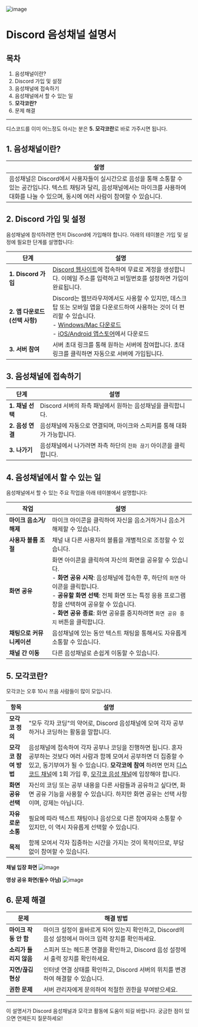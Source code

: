 ![image](https://github.com/user-attachments/assets/7b7a7871-b1ae-4cfc-a0b7-29ead1aadbfe)



# Discord 음성채널 설명서

## 목차
1. 음성채널이란?
2. Discord 가입 및 설정
3. 음성채널에 접속하기
4. 음성채널에서 할 수 있는 일
5. **모각코란?**
6. 문제 해결

---

디스코드를 이미 어느정도 아시는 분은 **5. 모각코란**로 바로 가주시면 됩니다.

## 1. 음성채널이란?

| 설명 |
| --- |
| 음성채널은 Discord에서 사용자들이 실시간으로 음성을 통해 소통할 수 있는 공간입니다. 텍스트 채팅과 달리, 음성채널에서는 마이크를 사용하여 대화를 나눌 수 있으며, 동시에 여러 사람이 참여할 수 있습니다. |

## 2. Discord 가입 및 설정

음성채널에 참석하려면 먼저 Discord에 가입해야 합니다. 아래의 테이블은 가입 및 설정에 필요한 단계를 설명합니다:

| 단계 | 설명 |
| --- | --- |
| **1. Discord 가입** | [Discord 웹사이트](https://discord.com/)에 접속하여 무료로 계정을 생성합니다. 이메일 주소를 입력하고 비밀번호를 설정하면 가입이 완료됩니다. |
| **2. 앱 다운로드 (선택 사항)** | Discord는 웹브라우저에서도 사용할 수 있지만, 데스크탑 또는 모바일 앱을 다운로드하여 사용하는 것이 더 편리할 수 있습니다. <br> - [Windows/Mac 다운로드](https://discord.com/download) <br> - [iOS/Android 앱스토어](https://discord.com/download)에서 다운로드 |
| **3. 서버 참여** | 서버 초대 링크를 통해 원하는 서버에 참여합니다. 초대 링크를 클릭하면 자동으로 서버에 가입됩니다. |

## 3. 음성채널에 접속하기

| 단계 | 설명 |
| --- | --- |
| **1. 채널 선택** | Discord 서버의 좌측 패널에서 원하는 음성채널을 클릭합니다. |
| **2. 음성 연결** | 음성채널에 자동으로 연결되며, 마이크와 스피커를 통해 대화가 가능합니다. |
| **3. 나가기** | 음성채널에서 나가려면 좌측 하단의 `전화 끊기` 아이콘을 클릭합니다. |





## 4. 음성채널에서 할 수 있는 일

음성채널에서 할 수 있는 주요 작업을 아래 테이블에서 설명합니다:

| 작업 | 설명 |
| --- | --- |
| **마이크 음소거/해제** | 마이크 아이콘을 클릭하여 자신을 음소거하거나 음소거 해제할 수 있습니다. |
| **사용자 볼륨 조절** | 채널 내 다른 사용자의 볼륨을 개별적으로 조정할 수 있습니다. |
| **화면 공유** | 화면 아이콘을 클릭하여 자신의 화면을 공유할 수 있습니다. <br> - **화면 공유 시작**: 음성채널에 접속한 후, 하단의 `화면` 아이콘을 클릭합니다. <br> - **공유할 화면 선택**: 전체 화면 또는 특정 응용 프로그램 창을 선택하여 공유할 수 있습니다. <br> - **화면 공유 종료**: 화면 공유를 중지하려면 `화면 공유 중지` 버튼을 클릭합니다. |
| **채팅으로 커뮤니케이션** | 음성채널에 있는 동안 텍스트 채팅을 통해서도 자유롭게 소통할 수 있습니다. |
| **채널 간 이동** | 다른 음성채널로 손쉽게 이동할 수 있습니다. |


## 5. 모각코란?

모각코는 오후 10시 쯔음 사람들이 많이 모입니다.

| 항목 | 설명 |
| --- | --- |
| **모각코 정의** | "모두 각자 코딩"의 약어로, Discord 음성채널에 모여 각자 공부하거나 코딩하는 활동을 말합니다. |
| **모각코 참여 방법** | 음성채널에 접속하여 각자 공부나 코딩을 진행하면 됩니다. 혼자 공부하는 것보다 여러 사람과 함께 모여서 공부하면 더 집중할 수 있고, 동기부여가 될 수 있습니다. **모각코에 참여** 하려면 먼저 [디스코드 채널](https://discord.gg/jUCqgExumm)에 1회 가입 후, [모각코 음성 채널](https://discord.gg/4b4CFhd62C)에 입장해야 합니다. |
| **화면 공유 선택** | 자신의 코딩 또는 공부 내용을 다른 사람들과 공유하고 싶다면, 화면 공유 기능을 사용할 수 있습니다. 하지만 화면 공유는 선택 사항이며, 강제는 아닙니다. |
| **자유로운 소통** | 필요에 따라 텍스트 채팅이나 음성으로 다른 참여자와 소통할 수 있지만, 이 역시 자유롭게 선택할 수 있습니다. |
| **목적** | 함께 모여서 각자 집중하는 시간을 가지는 것이 목적이므로, 부담 없이 참여할 수 있습니다. |

**채널 입장 화면**
![image](https://github.com/user-attachments/assets/ddc430ad-241b-477a-8269-f93eb7f4736e)

**영상 공유 화면(필수 아님)**
![image](https://github.com/user-attachments/assets/60db4dcd-9865-468e-b04f-c4152bb6c1ae)


## 6. 문제 해결

| 문제 | 해결 방법 |
| --- | --- |
| **마이크 작동 안 함** | 마이크 설정이 올바르게 되어 있는지 확인하고, Discord의 음성 설정에서 마이크 입력 장치를 확인하세요. |
| **소리가 들리지 않음** | 스피커 또는 헤드폰 연결을 확인하고, Discord 음성 설정에서 출력 장치를 확인하세요. |
| **지연/끊김 현상** | 인터넷 연결 상태를 확인하고, Discord 서버의 위치를 변경하여 해결할 수 있습니다. |
| **권한 문제** | 서버 관리자에게 문의하여 적절한 권한을 부여받으세요. |

---

이 설명서가 Discord 음성채널과 모각코 활동에 도움이 되길 바랍니다. 궁금한 점이 있으면 언제든지 질문하세요!
